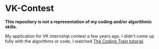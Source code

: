 # VK-Contest

**This repository is not a representation of my coding and/or algorithmic skills.**

My application for VK internship contest a few years ago. I didn't come up fully with the algorithms or code, I watched [The Coding Train tutorial](https://www.youtube.com/watch?v=JSn-DJU8qf0).
